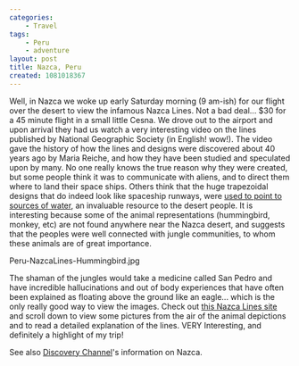 ```yaml
---
categories:
    - Travel
tags:
    - Peru
    - adventure
layout: post
title: Nazca, Peru
created: 1081018367
---
```


Well, in Nazca we woke up early Saturday morning (9 am-ish)  for our flight over the desert to view the infamous Nazca Lines.   Not a bad deal... $30 for a 45 minute flight in a small little Cesna. <!--more--> We drove out to the airport and upon arrival they had us watch a very interesting video on the lines published by National Geographic Society (in English! wow!).  The video gave the history of how the lines and designs were discovered about 40 years ago by Maria Reiche, and how they have been studied and speculated upon by many. No one really knows the true reason why they were created, but some people think it was to communicate with aliens, and to direct them where to land their space ships. Others think that the huge trapezoidal designs that do indeed look like spaceship runways, were  <a href="http://www-unix.oit.umass.edu/~proulx/Nasca_Lines_Project.html">used to point to sources of water</a>, an invaluable resource to the desert people.  It is interesting because some of the animal representations (hummingbird, monkey, etc) are not found anywhere near the Nazca desert, and suggests that the peoples were well connected with jungle communities, to whom these animals are of great importance.

<a href="http://club.telepolis.com/jrguitar21/destinations/south_america2004/Peru-NazcaLines-Hummingbird.jpg"></a>Peru-NazcaLines-Hummingbird.jpg

The shaman of the jungles would take a medicine called San Pedro and have incredible hallucinations and out of body experiences  that have often been explained as floating above the ground like an eagle... which is the only really good way to view the images. Check out <a href="http://www.crystalinks.com/nasca.html">this Nazca Lines site</a> and scroll down to view some pictures from the air of the animal depictions and to read a detailed explanation of the lines. VERY Interesting, and definitely a highlight of my trip!

See also <a href="http://exn.ca/mysticplaces/nazca.cfm">Discovery Channel</a>'s information on Nazca.
